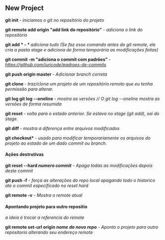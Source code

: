 ## New Project

<b>git init </b>
<i>- iniciamos o git no repositório do projeto </i>

<b>git remote add origin "add link do repositório"</b>
<i>- adiciona o link do repositório</i>

<b>git add * - * </b>
<i>adiciona tudo (Se faz esse comando antes do git remote, ele cria a pasta stage e adiciona de forma temporária as modificações feitas)</i>

<b>git commit -m "adiciona o commit com padrões" </b>
<i>- https://github.com/iuricode/padroes-de-commits</i>

<b>git push origin master </b>
<i>- Adicionar branch correta</i>

<b>git clone </b>
<i>- traz/clona um projeto de um repositório remoto que eu tenha permissão para alterar.</i>

<b>git log </b>
<b>git log --oneline </b>
<i>- mostra as versões // O git log --oneline mostra as versões de forma resumida</i>

<b>git reset </b>
<i>- volta para o estado anterior. Se estava no stage (git add), sai do stage.</i>

<b>git diff </b>
<i>- mostra a diferença entre arquivos modificados</i>

<b>git checkout* </b>
<i>- usado para modificar temporariamente os arquivos do projeto ao estado de um dado commit ou branch.</i>

#### Ações destrutivas
<b>git reset --hard *numero commit*</b>
<i>- Apaga todas as modificações depois deste commit</i>

<b>git push -f</b>
<i>- força as alterações do repo local apagando todo o historico ate o commit especificado no reset hard</i>

<b>git remote -v</b>
<i>- Mostra o remote atual</i>

#### Apontando projeto para outro repositio

<i> a ideia é trocar a referencia do remote </i>

<b>git remote set-url origin *nome do novo repo*</b>
<i>- Aponto o projeto para outro repositorio alterando seu endereço remote</i>